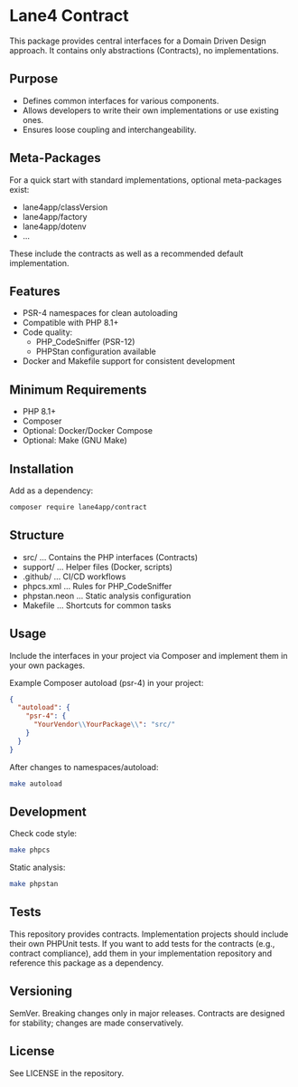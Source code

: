 # Lane4 Contract
This package provides central interfaces for a Domain Driven Design approach.
It contains only abstractions (Contracts), no implementations.

## Purpose
- Defines common interfaces for various components.
- Allows developers to write their own implementations or use existing ones.
- Ensures loose coupling and interchangeability.

## Meta-Packages
For a quick start with standard implementations, optional meta-packages exist:
- lane4app/classVersion
- lane4app/factory
- lane4app/dotenv
- ...

These include the contracts as well as a recommended default implementation.

## Features
- PSR-4 namespaces for clean autoloading
- Compatible with PHP 8.1+
- Code quality:
    - PHP_CodeSniffer (PSR-12)
    - PHPStan configuration available
- Docker and Makefile support for consistent development

## Minimum Requirements
- PHP 8.1+
- Composer
- Optional: Docker/Docker Compose
- Optional: Make (GNU Make)

## Installation
Add as a dependency:
```bash
composer require lane4app/contract
```

## Structure
- src/ … Contains the PHP interfaces (Contracts)
- support/ … Helper files (Docker, scripts)
- .github/ … CI/CD workflows
- phpcs.xml … Rules for PHP_CodeSniffer
- phpstan.neon … Static analysis configuration
- Makefile … Shortcuts for common tasks

## Usage
Include the interfaces in your project via Composer and implement them in your own packages.

Example Composer autoload (psr-4) in your project:
```json
{
  "autoload": {
    "psr-4": {
      "YourVendor\\YourPackage\\": "src/"
    }
  }
}
```

After changes to namespaces/autoload:
```bash
make autoload
```

## Development
Check code style:
```bash
make phpcs
```

Static analysis:
```bash
make phpstan
```

## Tests
This repository provides contracts. Implementation projects should include their own PHPUnit tests. 
If you want to add tests for the contracts (e.g., contract compliance), add them in your implementation repository and reference this package as a dependency.

## Versioning
SemVer. Breaking changes only in major releases. Contracts are designed for stability; changes are made conservatively.

## License
See LICENSE in the repository.
